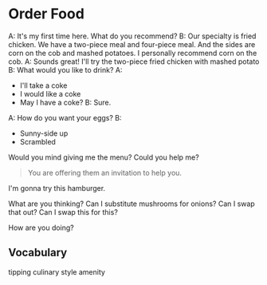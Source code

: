 # Order Food

A: It's my first time here. What do you recommend?
B: Our specialty is fried chicken. We have a two-piece meal and four-piece meal. And the sides are corn on the cob and mashed potatoes. I personally recommend corn on the cob.
A: Sounds great! I'll try the two-piece fried chicken with mashed potato
B: What would you like to drink?
A: 
- I'll take a coke
- I would like a coke
- May I have a coke?
B: Sure.

A: How do you want your eggs?
B:
- Sunny-side up
- Scrambled

Would you mind giving me the menu?
Could you help me? 
> You are offering them an invitation to help you.

I'm gonna try this hamburger.

What are you thinking?
Can I substitute mushrooms for onions?
Can I swap that out?
Can I swap this for this?

How are you doing?

## Vocabulary

tipping
culinary style
amenity
